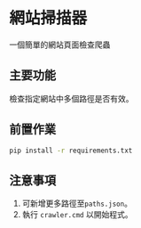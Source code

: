 # 網站掃描器
一個簡單的網站頁面檢查爬蟲

## 主要功能

檢查指定網站中多個路徑是否有效。

## 前置作業
```bash
pip install -r requirements.txt 
```

## 注意事項
1. 可新增更多路徑至`paths.json`。
2. 執行 `crawler.cmd` 以開始程式。
